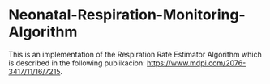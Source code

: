 # Neonatal-Respiration-Monitoring-Algorithm

This is an implementation of the Respiration Rate Estimator Algorithm which is described in the following publikacion: https://www.mdpi.com/2076-3417/11/16/7215. 
